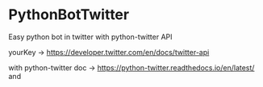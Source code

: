 # PythonBotTwitter
Easy python bot in twitter with python-twitter API


yourKey -> https://developer.twitter.com/en/docs/twitter-api





with python-twitter doc -> https://python-twitter.readthedocs.io/en/latest/
and 
